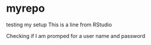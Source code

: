 # myrepo
testing my setup
This is a line from RStudio

Checking if I am promped for a user name and password

